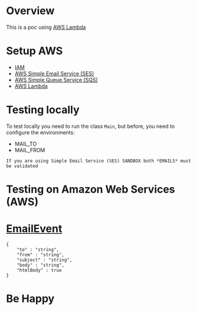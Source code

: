 # Overview

This is a poc using [AWS Lambda](https://aws.amazon.com/lambda/)

# Setup AWS

* [IAM](https://docs.aws.amazon.com/sdk-for-java/v1/developer-guide/setup-credentials.html)
* [AWS Simple Email Service (SES)](https://aws.amazon.com/ses/)
* [AWS Simple Queue Service (SQS)](https://aws.amazon.com/sqs/)
* [AWS Lambda](https://aws.amazon.com/lambda/)

# Testing locally

To test locally you need to run the class `Main`, but before, you need to configure the environments:

* MAIL_TO
* MAIL_FROM

```
If you are using Simple Email Service (SES) SANDBOX both *EMAILS* must be validated
```

# Testing on Amazon Web Services (AWS)

# [EmailEvent](https://github.com/larchanjo/poc-aws-lambda/blob/master/lambda-mail-sender/src/main/java/com/example/EmailEvent.java)

```
{
    "to" : "string",
    "from" : "string",
    "subject" : "string",
    "body" : "string",
    "htmlBody" : true
}
```

# Be Happy